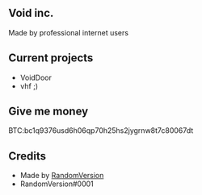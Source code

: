 ## Void inc.

Made by professional internet users

## Current projects

- VoidDoor
- vhf ;)

## Give me money
BTC:bc1q9376usd6h06qp70h25hs2jygrnw8t7c80067dt

## Credits

- Made by [RandomVersion](https://github.com/RandomVersion)
- RandomVersion#0001
